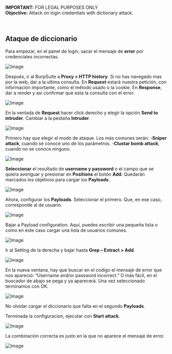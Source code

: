 **IMPORTANT:** FOR LEGAL PURPOSES ONLY<br>
**Objective:** Attack on login credentials with dictionary attack.

<br>

## Ataque de diccionario


Para empezar, en el panel de login, sacar el mensaje de **error** por credenciales incorrectas.

![Image](https://github.com/user-attachments/assets/78342547-5d5d-4ed0-8f50-d1ef2cad33aa)
<br>

Después, ir al BurpSuite a **Proxy > HTTP history**. Si no has navegado mas por la web, dar a la ultima consulta. 
        En **Request** estará nuestra petición, con información importante, como el método usado o la cookie. 
        En **Response**, dar a render y así confirmar que esta la consulta con el error. 

![Image](https://github.com/user-attachments/assets/66a4b272-c5b5-455c-b796-5ba21626cc94)
<br>

En la ventada de **Request** hacer click derecho y elegir la opción **Send to intruder**. Cambiar a la pestaña **Intruder**.

![Image](https://github.com/user-attachments/assets/e8e03a04-420f-4ff4-b337-ed5b824873d7)
<br>

Primero hay que elegir el modo de ataque. Los más comunes serán:
        -**Sniper attack**, cuando se conoce uno de los parámetros.
        -**Clustar bomb attack**, cuando no se conoce ninguno.

![Image](https://github.com/user-attachments/assets/00e0ffff-b60f-40ab-a169-da974a87059d)
<br>

**Seleccionar** el resultado de **username y password** o el campo que se quiera averiguar y presionar en **Positions** el botón **Add**. 
Quedarán marcados los objetivos para cargar los **Payloads**.

![Image](https://github.com/user-attachments/assets/fb9359c3-69c7-4d44-aeeb-4a1467a2d154)
<br>

Ahora, configurar los **Payloads**. Seleccionar el primero. Que, en ese caso, corresponde al de usuario.

![Image](https://github.com/user-attachments/assets/9ce44d72-1f19-49cf-95c5-c90c3bafe694)
<br>

Bajar a Payload configuration. Aquí, puedes escribir una pequeña lista o como en este caso cargar una lista de usuarios comunes.

![Image](https://github.com/user-attachments/assets/81ffe914-e0df-4a6f-8a81-0e26d2e376c9)
<br>

Ir al Setting de la derecha y bajar hasta **Grep – Extract > Add**.

![Image](https://github.com/user-attachments/assets/9052318b-aad8-432c-acb5-3fc3967e40a7)
<br>

En la nueva ventana, hay que buscar en el codigo el mensaje de error que nos apareció: “Username and/or password incorrect.” 
O más fácil, en el buscador de abajo se pega y ya aparecerá. Una vez seleccionado terminamos con OK.

![Image](https://github.com/user-attachments/assets/ff80cead-efb8-4057-b02d-9f0fe3930b73)
<br>

No olvidar cargar el diccionario que falta en el segundo **Payloads**.

Terminada la configuracion, ejecutar con **Start attack**.

![Image](https://github.com/user-attachments/assets/26569459-2f2d-483a-9076-6a959233d053)
<br>

La combinación correcta es justo en la que no aparece el mensaje de error.

![Image](https://github.com/user-attachments/assets/b455dc85-eb33-4532-a9eb-c69f1d2aac5b)
<br>
